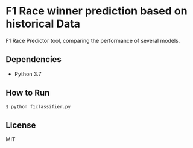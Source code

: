 # F1 Race winner prediction based on historical Data

F1 Race Predictor tool, comparing the performance of several models.

## Dependencies

- Python 3.7

## How to Run

`$ python f1classifier.py`

## License

MIT
